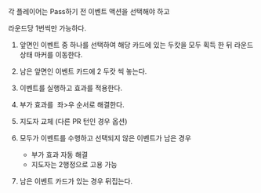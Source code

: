 
각 플레이어는 Pass하기 전 이벤트 액션을 선택해야 하고

라운드당 1번씩만 가능하다.

1. 앞면인 이벤트 중 하나를 선택하여 해당 카드에 있는 두캇을 모두 획득 한 뒤 라운드상태 마커를 이동한다.

2. 남은 앞면인 이벤트 카드에 2 두캇 씩 놓는다.

3. 이벤트를 실행하고 효과를 적용한다.

4. 부가 효과를  좌>우 순서로 해결한다.

5. 지도자 교체 (다른 PR 턴인 경우 옵션)

6. 모두가 이벤트를 수행하고 선택되지 않은 이벤트가 남은 경우
   - 부가 효과 자동 해결
   - 지도자는 2행정으로 고용 가능

7. 남은 이벤트 카드가 있는 경우 뒤집는다.